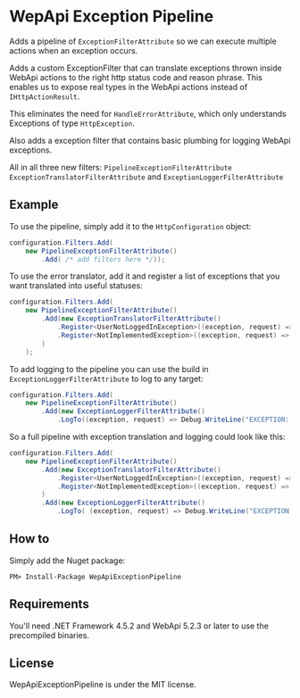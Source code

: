 # WepApi Exception Pipeline
Adds a pipeline of `ExceptionFilterAttribute` so we can execute multiple actions when an exception occurs. 

Adds a custom ExceptionFilter that can translate exceptions thrown inside WebApi actions to the right http status code and reason phrase. This enables us to expose real types in the WebApi actions instead of `IHttpActionResult`.

This eliminates the need for `HandleErrorAttribute`, which only understands Exceptions of type `HttpException`.

Also adds a exception filter that contains basic plumbing for logging WebApi exceptions. 

All in all three new filters: `PipelineExceptionFilterAttribute` `ExceptionTranslatorFilterAttribute`
and `ExceptionLoggerFilterAttribute`

## Example

To use the pipeline, simply add it to the `HttpConfiguration` object:

```c#
configuration.Filters.Add(
    new PipelineExceptionFilterAttribute()
        .Add( /* add filters here */));
```

To use the error translator, add it and register a list of exceptions that you want translated into useful statuses:

```c#
configuration.Filters.Add(
    new PipelineExceptionFilterAttribute()
        .Add(new ExceptionTranslatorFilterAttribute()
            .Register<UserNotLoggedInException>((exception, request) => new HttpResponseMessage(HttpStatusCode.Forbidden) { ReasonPhrase = "This is forbidden" })
            .Register<NotImplementedException>((exception, request) => new HttpResponseMessage(HttpStatusCode.NotImplemented) { ReasonPhrase = "Future feature" })
        )
    );
```

To add logging to the pipeline you can use the build in `ExceptionLoggerFilterAttribute` to log to any target:

```c#
configuration.Filters.Add(
    new PipelineExceptionFilterAttribute()
        .Add(new ExceptionLoggerFilterAttribute()
            .LogTo((exception, request) => Debug.WriteLine("EXCEPTION: " + request.RequestUri + " resulted in exception " + exception))));
```

So a full pipeline with exception translation and logging could look like this: 

```c#
configuration.Filters.Add(
    new PipelineExceptionFilterAttribute()
        .Add(new ExceptionTranslatorFilterAttribute()
            .Register<UserNotLoggedInException>((exception, request) => new HttpResponseMessage(HttpStatusCode.Forbidden) { ReasonPhrase = "This is forbidden" })
            .Register<NotImplementedException>((exception, request) => new HttpResponseMessage(HttpStatusCode.NotImplemented) { ReasonPhrase = "Future feature" })
        )
        .Add(new ExceptionLoggerFilterAttribute()
            .LogTo( (exception, request) => Debug.WriteLine("EXCEPTION: " + request.RequestUri + " resulted in exception " + exception))));
```


## How to

Simply add the Nuget package:

`PM> Install-Package WepApiExceptionPipeline`

## Requirements

You'll need .NET Framework 4.5.2 and WebApi 5.2.3 or later to use the precompiled binaries.

## License

WepApiExceptionPipeline is under the MIT license.
